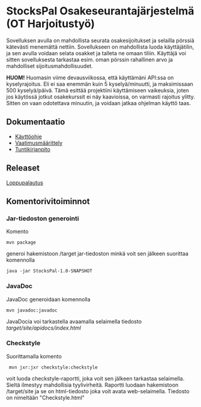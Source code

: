 # StocksPal Osakeseurantajärjestelmä (OT Harjoitustyö)
Sovelluksen avulla on mahdollista seurata osakesijoitukset ja selailla pörssiä kätevästi menemättä nettiin. Sovellukseen on mahdollista luoda käyttäjätilin, ja sen avulla voidaan selata osakket ja talleta ne omaan tiliin. Käyttäjä voi sitten sovelluksesta tarkastaa esim. oman pörssin rahallinen arvo ja mahdolliset sijoitusmahdollisuudet.

<b>HUOM!</b> Huomasin viime devausviikossa, että käyttämäni API:ssa on kyselyrajoitus. Eli ei saa enemmän kuin 5 kyselyä/minuutti, ja maksimissaan 500 kyselyä/päivä. Tämä esittää projektiini käyttämiseen vaikeuksia, joten jos käytössä jotkut osakekurssit ei näy kaavioissa, on varmasti rajoitus ylitty. Sitten on vaan odotettava minuutin, ja voidaan jatkaa ohjelman käyttö taas.

## Dokumentaatio
- [Käyttöohje](https://www.github.com/sinyman/OT-Harjoitustyo/blob/master/harjoitustyo/dokumentaatio/kayttoohje.md)
- [Vaatimusmäärittely](https://www.github.com/sinyman/OT-Harjoitustyo/blob/master/harjoitustyo/dokumentaatio/vaatimusmaarittely.md)
- [Tuntikirjanpito](https://www.github.com/sinyman/OT-Harjoitustyo/blob/master/harjoitustyo/dokumentaatio/tuntikirjanpito.md)


## Releaset

[Loppupalautus](#)

## Komentorivitoiminnot
### Jar-tiedoston generointi

Komento

```
mvn package
```

generoi hakemistoon /target jar-tiedoston minkä voit sen jälkeen suorittaa komennolla

```
java -jar StocksPal-1.0-SNAPSHOT
```

### JavaDoc

JavaDoc generoidaan komennolla

```
mvn javadoc:javadoc
```

JavaDocia voi tarkastella avaamalla selaimella tiedosto _target/site/apidocs/index.html_

### Checkstyle

Suorittamalla komento

```
 mvn jxr:jxr checkstyle:checkstyle
```

voit luoda checkstyle-raportti, joka voit sen jälkeen tarkastaa selaimella. Sieltä ilmestyy mahdollisia tyylivirheitä. Raportti luodaan hakemistoon /target/site ja se on html-tiedosto joka voit avata web-selaimella. Tiedosto on nimeltään "Checkstyle.html"
